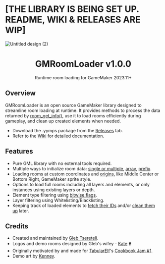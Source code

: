 # [THE LIBRARY IS BEING SET UP. README, WIKI & RELEASES ARE WIP]

![Untitled design (2)](https://github.com/glebtsereteli/GMRoomLoader/assets/50461722/e82ecee8-149d-4a04-bf85-4010535ce033)

<h1 align="center">GMRoomLoader v1.0.0</h1>
<p align="center">Runtime room loading for GameMaker 2023.11+</p>

## Overview
GMRoomLoader is an open source GameMaker library designed to streamline room loading at runtime. It provides methods to process the data returned by [room_get_info()](https://manual.gamemaker.io/monthly/en/GameMaker_Language/GML_Reference/Asset_Management/Rooms/room_get_info.htm), use it to load rooms efficiently during gameplay, and clean up created elements when needed.

* Download the .yymps package from the [Releases](https://github.com/glebtsereteli/GMRoomLoader/releases) tab.
* Refer to the [Wiki](https://github.com/glebtsereteli/GMRoomLoader/wiki) for detailed documentation.

## Features
- Pure GML library with no external tools required.
- Multiple ways to initialize room data: [single or multiple](https://github.com/glebtsereteli/GMRoomLoader/wiki/RoomLoader#-data_initroom----structroomloader), [array](https://github.com/glebtsereteli/GMRoomLoader/wiki/RoomLoader#-data_init_arrayrooms---structroomloader), [prefix](https://github.com/glebtsereteli/GMRoomLoader/wiki/RoomLoader#-data_init_prefixprefix---structroomloader).
- Loading rooms at custom coordinates and [origins](https://github.com/glebtsereteli/GMRoomLoader/wiki/Enums#roomloader_origin), like Middle Center or Bottom Right, GameMaker sprite style.
- Options to load full rooms including all layers and elements, or only instances using existing layers or depth.
- Element type filtering using [bitwise flags](https://github.com/glebtsereteli/GMRoomLoader/wiki/Enums#roomloader_flag).
- Layer filtering using Whitelisting/Blacklisting.
- Keeping track of loaded elements to [fetch their IDs]() and/or [clean them up]() later.

## Credits
- Created and maintained by [Gleb Tsereteli](https://twitter.com/glebtsereteli).
- Logos and demo rooms designed by Gleb's wifey - [Kate](https://www.instagram.com/k8te_iv) ❣️
- Originally motivated by and made for [TabularElf](https://github.com/tabularelf)'s [Cookbook Jam #1](https://itch.io/jam/cookbook-jam-1).
- Demo art by [Kenney](https://twitter.com/KenneyNL).
